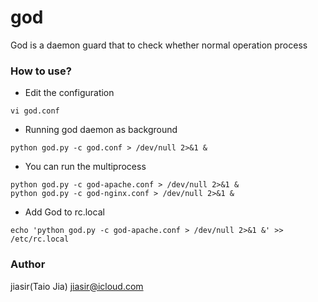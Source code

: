 god
===

God is a daemon guard that to check whether normal operation process


### How to use?
* Edit the configuration
```
vi god.conf
```

* Running god daemon as background
```
python god.py -c god.conf > /dev/null 2>&1 &
```

* You can run the multiprocess
```
python god.py -c god-apache.conf > /dev/null 2>&1 &
python god.py -c god-nginx.conf > /dev/null 2>&1 &
```

* Add God to rc.local
```
echo 'python god.py -c god-apache.conf > /dev/null 2>&1 &' >> /etc/rc.local
```

### Author
jiasir(Taio Jia) <jiasir@icloud.com>